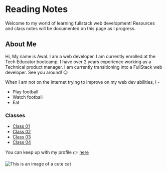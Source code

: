 # Reading Notes

Welcome to my world of learning fullstack web development! Resources and class notes will be documented on this page as I progress.

## About Me

Hi, My name is Awal. I am a web developer. I am currently enrolled at the Tech Educator bootcamp. I have over 2 years experience working as a Technical product manager. I am currently transitioning into a FullStack web developer. See you around! :wink:

When I am not on the internet trying to improve on my web dev abilities, I -

- Play football
- Watch football
- Eat

### Classes

- [Class 01](https://awalamoo7.github.io/reading-notes/code-102/102class01)
- [Class 02](https://awalamoo7.github.io/reading-notes/code-102/102class02)
- [Class 03](https://awalamoo7.github.io/reading-notes/code-102/102class03)
- [Class 04](https://awalamoo7.github.io/reading-notes/code-102/102class04)

You can keep up with my profile :point_right: [here](https://github.com/Awalamoo7)

![This is an image of a cute cat](https://freesvg.org/img/cute-cat.png)
